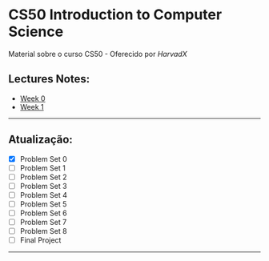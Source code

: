 # CS50 Introduction to Computer Science

Material sobre o curso CS50 - Oferecido por *HarvadX*

## Lectures Notes:

* [Week 0](https://cs50.harvard.edu/x/2020/notes/0/)
* [Week 1](https://cs50.harvard.edu/x/2020/notes/1/)

---

## Atualização:

- [x] Problem Set 0
- [ ] Problem Set 1
- [ ] Problem Set 2
- [ ] Problem Set 3
- [ ] Problem Set 4
- [ ] Problem Set 5
- [ ] Problem Set 6
- [ ] Problem Set 7
- [ ] Problem Set 8
- [ ] Final Project

---
